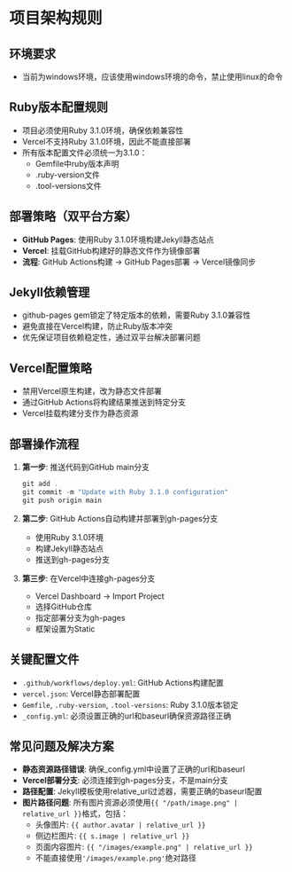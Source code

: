 # 项目架构规则

## 环境要求
- 当前为windows环境，应该使用windows环境的命令，禁止使用linux的命令

## Ruby版本配置规则  
- 项目必须使用Ruby 3.1.0环境，确保依赖兼容性
- Vercel不支持Ruby 3.1.0环境，因此不能直接部署
- 所有版本配置文件必须统一为3.1.0：
  - Gemfile中ruby版本声明
  - .ruby-version文件
  - .tool-versions文件

## 部署策略（双平台方案）
- **GitHub Pages**: 使用Ruby 3.1.0环境构建Jekyll静态站点
- **Vercel**: 挂载GitHub构建好的静态文件作为镜像部署
- **流程**: GitHub Actions构建 → GitHub Pages部署 → Vercel镜像同步

## Jekyll依赖管理
- github-pages gem锁定了特定版本的依赖，需要Ruby 3.1.0兼容性
- 避免直接在Vercel构建，防止Ruby版本冲突
- 优先保证项目依赖稳定性，通过双平台解决部署问题

## Vercel配置策略
- 禁用Vercel原生构建，改为静态文件部署
- 通过GitHub Actions将构建结果推送到特定分支
- Vercel挂载构建分支作为静态资源

## 部署操作流程
1. **第一步**: 推送代码到GitHub main分支
   ```powershell
   git add .
   git commit -m "Update with Ruby 3.1.0 configuration"
   git push origin main
   ```

2. **第二步**: GitHub Actions自动构建并部署到gh-pages分支
   - 使用Ruby 3.1.0环境
   - 构建Jekyll静态站点
   - 推送到gh-pages分支

3. **第三步**: 在Vercel中连接gh-pages分支
   - Vercel Dashboard → Import Project
   - 选择GitHub仓库
   - 指定部署分支为gh-pages
   - 框架设置为Static

## 关键配置文件
- `.github/workflows/deploy.yml`: GitHub Actions构建配置
- `vercel.json`: Vercel静态部署配置
- `Gemfile`, `.ruby-version`, `.tool-versions`: Ruby 3.1.0版本锁定
- `_config.yml`: 必须设置正确的url和baseurl确保资源路径正确

## 常见问题及解决方案
- **静态资源路径错误**: 确保_config.yml中设置了正确的url和baseurl
- **Vercel部署分支**: 必须连接到gh-pages分支，不是main分支
- **路径配置**: Jekyll模板使用relative_url过滤器，需要正确的baseurl配置
- **图片路径问题**: 所有图片资源必须使用`{{ "/path/image.png" | relative_url }}`格式，包括：
  - 头像图片: `{{ author.avatar | relative_url }}`
  - 侧边栏图片: `{{ s.image | relative_url }}`
  - 页面内容图片: `{{ "/images/example.png" | relative_url }}`
  - 不能直接使用`'/images/example.png'`绝对路径